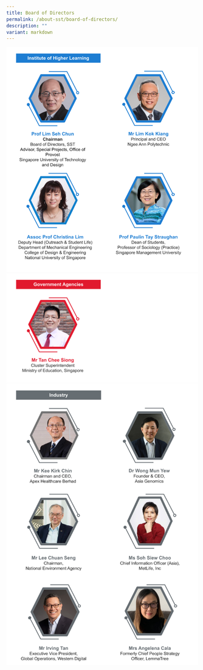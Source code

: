 ```yaml
---
title: Board of Directors
permalink: /about-sst/board-of-directors/
description: ""
variant: markdown
---
```

![%20institutes%20of%20higher%20learning%20(update).jpg)](/images/Exco%20Photo/Copy_Board_of_Directors___Institutes_of_Higher_Learning__April_2024___1_.png)
![](/images/Board%20of%20Directors%20-%20Govt%20Agencies.png)
![![](/images/board%20of%20directors%20-%20industry%20(updated).jpg)](/images/Exco%20Photo/Board_of_Directors___Industry__April_2024_.png)